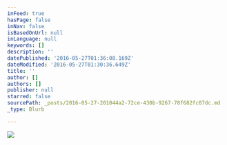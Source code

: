 ```yaml
---
inFeed: true
hasPage: false
inNav: false
isBasedOnUrl: null
inLanguage: null
keywords: []
description: ''
datePublished: '2016-05-27T01:36:08.169Z'
dateModified: '2016-05-27T01:30:36.649Z'
title: ''
author: []
authors: []
publisher: null
starred: false
sourcePath: _posts/2016-05-27-201044a2-72ce-430b-9267-78f682fc07dc.md
_type: Blurb

---
```

![](https://the-grid-user-content.s3-us-west-2.amazonaws.com/8dee4df1-1eea-411d-88a7-108bbd30ed6d.jpg)